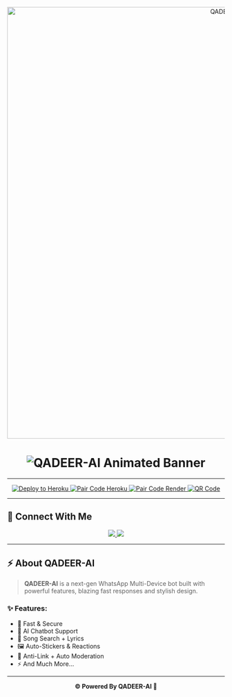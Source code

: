 <p align="center">
  <img src="https://files.catbox.moe/2ozgh8.jpg" alt="QADEER-AI" width="1000"/>
</p>

<h1 align="center">
  <img src="https://readme-typing-svg.herokuapp.com?font=Orbitron&size=45&duration=4000&pause=1000&color=FF00FF&center=true&vCenter=true&repeat=true&width=1000&height=100&lines=⚡+QADEER-AI+Powerful+Bot+⚡;Next+Gen+WhatsApp+AI+Bot;Fast+%7C+Secure+%7C+Multi-Device;Deploy+Now+and+Rule+🚀" alt="QADEER-AI Animated Banner" />
</h1>

---

<p align="center">
  <a href="https://dashboard.heroku.com/new?template=https://github.com/QadeerXTech/QADEER-AI">
    <img src="https://img.shields.io/badge/Deploy%20To%20Heroku-7952B3?style=for-the-badge&logo=heroku&logoColor=white" alt="Deploy to Heroku"/>
  </a>
  <a href="https://qadeer-pair-sitee-029501808095.herokuapp.com/">
    <img src="https://img.shields.io/badge/Get%20Pair%20Code%20(Heroku)-430098?style=for-the-badge&logo=heroku&logoColor=white" alt="Pair Code Heroku"/>
  </a>
  <a href="https://qadeer-ai-pair-site.onrender.com/">
    <img src="https://img.shields.io/badge/Get%20Pair%20Code%20(Render)-00C7B7?style=for-the-badge&logo=render&logoColor=white" alt="Pair Code Render"/>
  </a>
  <a href="https://qadeer-ai-pair-site.onrender.com/qr">
    <img src="https://img.shields.io/badge/Scan%20QR%20Code-25D366?style=for-the-badge&logo=whatsapp&logoColor=white" alt="QR Code"/>
  </a>
</p>

---

## 📱 Connect With Me

<p align="center">
  <a href="https://chat.whatsapp.com/Ef2nZy6u85t4scMDNptqjk">
    <img src="https://img.shields.io/badge/Join%20WhatsApp%20Group-25D366?style=for-the-badge&logo=whatsapp&logoColor=white" />
  </a>
  <a href="https://whatsapp.com/channel/0029VbAkAEhCRs1g8MmyEJ2K">
    <img src="https://img.shields.io/badge/WhatsApp%20Channel-128C7E?style=for-the-badge&logo=whatsapp&logoColor=white" />
  </a>
</p>

---

## ⚡ About QADEER-AI

> **QADEER-AI** is a next-gen WhatsApp Multi-Device bot built with  
> powerful features, blazing fast responses and stylish design.

### ✨ Features:
- 🚀 Fast & Secure  
- 🤖 AI Chatbot Support  
- 🎵 Song Search + Lyrics  
- 🖼 Auto-Stickers & Reactions  
- 🔗 Anti-Link + Auto Moderation  
- ⚡ And Much More...  

---

<p align="center">
  <b>© Powered By QADEER-AI 🤖</b>
</p>
